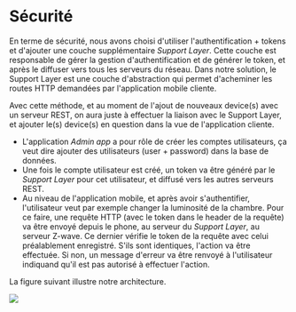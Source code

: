 # Sécurité

En terme de sécurité, nous avons choisi d'utiliser l'authentification + tokens et d'ajouter une couche supplémentaire *Support Layer*. Cette couche est responsable de gérer la gestion d'authentification et de générer le token, et après le diffuser vers tous les serveurs du réseau. Dans notre solution, le Support Layer est une couche d'abstraction qui permet d'acheminer les routes HTTP demandées par l'application mobile cliente. 

Avec cette méthode, et au moment de l'ajout de nouveaux device(s) avec un serveur REST, on aura juste à effectuer la liaison avec le Support Layer, et ajouter le(s) device(s) en question dans la vue de l'application cliente.

* L'application *Admin app* a pour rôle de créer les comptes utilisateurs, ça veut dire ajouter des utilisateurs (user + password) dans la base de données.
* Une fois le compte utilisateur est créé, un token va être généré par le *Support Layer* pour cet utilisateur, et diffusé vers les autres serveurs REST.
* Au niveau de l'application mobile, et après avoir s'authentifier, l'utilisateur veut par exemple changer la luminosité de la chambre. Pour ce faire, une requête HTTP (avec le token dans le header de la requête) va être envoyé depuis le phone, au serveur du *Support Layer*, au serveur Z-wave. Ce dernier vérifie le token de la requête avec celui préalablement enregistré. S'ils sont identiques, l'action va être effectuée. Si non, un message d'erreur va être renvoyé à l'utilisateur indiquand qu'il est pas autorisé à effectuer l'action.

La figure suivant illustre notre architecture.

![](/home/raed/Documents/semester1_master_labs/Internet-of-Things/lab1/beacons/security/schema.png)